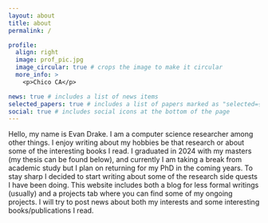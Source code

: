```yaml
---
layout: about
title: about
permalink: /

profile:
  align: right
  image: prof_pic.jpg
  image_circular: true # crops the image to make it circular
  more_info: >
    <p>Chico CA</p>

news: true # includes a list of news items
selected_papers: true # includes a list of papers marked as "selected={true}"
social: true # includes social icons at the bottom of the page
---
```


Hello, my name is Evan Drake.
I am a computer science researcher among other things.
I enjoy writing about my hobbies be that research or about some of the interesting books I read.
I graduated in 2024 with my masters (my thesis can be found below),
and currently I am taking a break from academic study but I plan on returning for my PhD in the coming years.
To stay sharp I decided to start writing about some of the research side quests I have been doing.
This website includes both a blog for less formal writings (usually) and a projects tab where you can find some of my ongoing projects.
I will try to post news about both my interests and some interesting books/publications I read.
